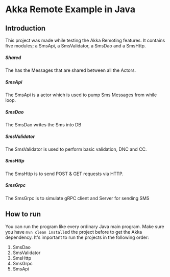 Akka Remote Example in Java
=========================

## Introduction
This project was made while testing the Akka Remoting features.
It contains five modules; a SmsApi, a SmsValidator, a SmsDao and a SmsHttp. 

##### Shared
The has the Messages that are shared between all the Actors. 

##### SmsApi
The SmsApi is a actor which is used to pump Sms Messages from while loop. 

##### SmsDao
The SmsDao writes the Sms into DB

##### SmsValidator
The SmsValidator is used to perform basic validation, DNC and CC.

##### SmsHttp
The SmsHttp is to send POST & GET requests via HTTP.

##### SmsGrpc
The SmsGrpc is to simulate gRPC client and Server for sending SMS


## How to run
You can run the program like every ordinary Java main program. Make sure you have `mvn clean install`ed the project before to get the Akka dependency.
It's important to run the projects in the following order:

1. SmsDao
2. SmsValidator
3. SmsHttp
4. SmsGrpc
5. SmsApi
